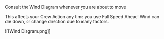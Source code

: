 Consult the Wind Diagram whenever you are about to move

This affects your Crew Action any time you use Full Speed Ahead!
Wind can die down, or change direction due to many factors.


![[Wind Diagram.png]]